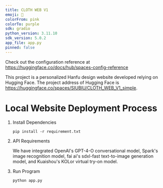 ```yaml
---
title: CLOTH WEB V1
emoji: 👀
colorFrom: pink
colorTo: purple
sdk: gradio
python_version: 3.11.10
sdk_version: 5.0.2
app_file: app.py
pinned: false
---
```


Check out the configuration reference at https://huggingface.co/docs/hub/spaces-config-reference


This project is a personalized Hanfu design website developed relying on Hugging Face. The project address of Hugging Face is https://huggingface.co/spaces/SIUBIU/CLOTH_WEB_V1_simple.

# Local Website Deployment Process
1. Install Dependencies
    ```
    pip install -r requirement.txt
    ```
2. API Requirements
   
   We have integrated OpenAI's GPT-4-O conversational model, Spark's image recognition model, fai ai's sdxl-fast text-to-image generation model, and     Kuaishou's KOLor virtual try-on model.

4. Run Program
    ```
    python app.py
    ```
